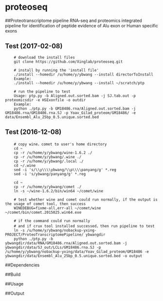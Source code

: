 # proteoseq
##Proteotranscriptome pipeline
RNA-seq and proteomics integrated pipeline for identification of peptide evidence of Alu exon or Human specific exons
<br />


## Test (2017-02-08)
		# download the install files
		git clone https://github.com/Xinglab/proteoseq.git

		# install by running the 'install file'
		./install --homedir /u/home/y/ybwang --install directorToInstall
		Example:
		./install --homedir /u/home/y/ybwang --install ~/scratch/ptp

		# run the pipeline to test
		Usage: ptp.py -b Aligned.out.sorted.bam -j SJ.tab.out -p proteomicsdir -e HSExonfile -o outdir
		Example:
		python ./ptp.py -b GM18486.rna/Aligned.out.sorted.bam -j GM18486.rna/GM18486.rna.SJ -p Yoav_Gilad_proteom/GM18486/ -e data/Ensembl_Alu_25bp_0.5.unique.sorted.bed

## Test (2016-12-08)
		# copy wine，comet to user's home directory
		cd ~
		cp -r /u/home/y/ybwang/wine-1.6.2 ./
		cp -r /u/home/y/ybwang/.wine ./
		cp -r /u/home/y/ybwang/.local ./
		cd ~/.wine
		sed -i 's/\\y\\\\ybwang/\\p\\\\panyang/g' *.reg
		sed -i 's/ybwang/panyang/g' *.reg
		
		cd ~
		cp -r /u/home/y/ybwang/comet ./
		ln -s ~/wine-1.6.2/bin/win64 ~/comet/wine
		
		# test whether wine and comet could run normally, if the output is the usage of comet tool, then success
		WINEDEBUG=fixme-all,err-all ~/comet/wine ~/comet/bin/comet.2015025.win64.exe
		
		# if the command could run normally
		# and if crux tool installed successed，then run pipeline to test
		ln -s /u/home/y/ybwang/nobackup-yxing-PROJECT/ProteoTranscriptomePipeline/ ybwangdir
		python ./ptp.py -b ybwangdir/data/RNA/GM18486.rna/Aligned.out.sorted.bam -j ybwangdir/data/SJ_out/LCLs/GM18486.rna.SJ -p /u/home/y/ybwang/nobackup-yxing/data/Yoav_Gilad_proteom/GM18486 -e ybwangdir/data/Ensembl_Alu_25bp_0.5.unique.sorted.bed -o output

##Dependencies

##Build

##Usage

##Output
